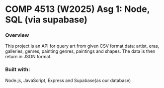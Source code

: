 # COMP 4513 (W2025) Asg 1: Node, SQL (via supabase)

### Overview
This project is an API for query art from given CSV format data: artist, eras, galleries, genres, painting genres, paintings and shapes. The data is then return in JSON format.

### Built with:
Node.js, JavaScript, Express and Supabase(as our database)
